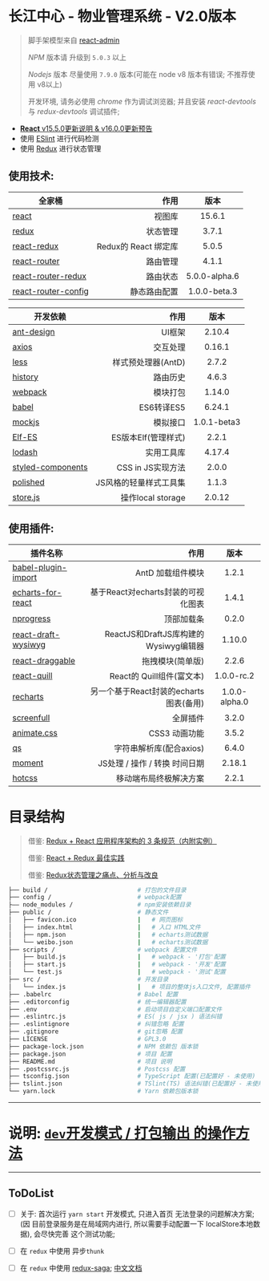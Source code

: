 # 长江中心 - 物业管理系统 - V2.0版本

> 脚手架模型来自 [react-admin](https://github.com/yezihaohao/react-admin)
>
> *NPM* 版本请 升级到 `5.0.3` 以上
>
> *Nodejs* 版本 尽量使用 `7.9.0` 版本(可能在 node v8 版本有错误; 不推荐使用 v8以上)
>
> 开发环境, 请务必使用 *chrome* 作为调试浏览器; 并且安装 *react-devtools* 与 *redux-devtools* 调试插件;

* [**React** v15.5.0更新说明 & v16.0.0更新预告](https://zhuanlan.zhihu.com/p/26250968)
* 使用 [ESlint](http://eslint.cn/) 进行代码检测
* 使用 [Redux](http://cn.redux.js.org/) 进行状态管理

## 使用技术:
| 全家桶                                                 | 作用                |  版本   |
| --------                                              | -----:              | :----:  |
| [react](https://facebook.github.io/react/)            | 视图库              | 15.6.1  |
| [redux](http://cn.redux.js.org/)                      | 状态管理             | 3.7.1  |
| [react-redux](http://cn.redux.js.org/docs/react-redux/index.html)                      | Redux的 React 绑定库             | 5.0.5  |
| [react-router](https://reacttraining.cn/)             | 路由管理            |  4.1.1 |
| [react-router-redux](https://github.com/ReactTraining/react-router/tree/master/packages/react-router-redux)       | 路由状态            |  5.0.0-alpha.6 |
| [react-router-config](https://github.com/ReactTraining/react-router/tree/master/packages/react-router-config)     | 静态路由配置            |  1.0.0-beta.3 |


| 开发依赖                                               | 作用                |  版本   |
| --------                                              | -----:              | :----:  |
| [ant-design](https://ant.design/index-cn)              | UI框架              | 2.10.4  |
| [axios](https://github.com/mzabriskie/axios)          | 交互处理            |  0.16.1  |
| [less](http://www.bootcss.com/p/lesscss/)             | 样式预处理器(AntD)  |  2.7.2  |
| [history](https://github.com/reacttraining/history)   | 路由历史  |  4.6.3  |
| [webpack](https://doc.webpack-china.org/)             | 模块打包            | 1.14.0  |
| [babel](http://babeljs.cn/)                           | ES6转译ES5          |  6.24.1  |
| [mockjs](http://mockjs.com/)                          | 模拟接口            |  1.0.1-beta3  |
| [Elf-ES]()                                            | ES版本Elf(管理样式) | 2.2.1 |
| [lodash](https://wizardforcel.gitbooks.io/lodash-doc-45/content/)   | 实用工具库  |  4.17.4  |
| [styled-components](https://www.styled-components.com/)   | CSS in JS实现方法  |  2.0.0  |
| [polished](https://polished.js.org/)   | JS风格的轻量样式工具集  |  1.1.3  |
| [store.js](https://github.com/marcuswestin/store.js)   | 操作local storage  |  2.0.12  |

## 使用插件:
| 插件名称                                                                     | 作用                                           |   版本  |
| --------                                                                     | -----:                                        | :-----: |
| [babel-plugin-import](https://github.com/ant-design/babel-plugin-import)     | AntD 加载组件模块                              | 1.2.1  |
| [echarts-for-react](https://github.com/hustcc/echarts-for-react)             | 基于React对echarts封装的可视化图表              | 1.4.1  |
| [nprogress](https://github.com/rstacruz/nprogress)                           | 顶部加载条                                     | 0.2.0  |
| [react-draft-wysiwyg](https://github.com/jpuri/react-draft-wysiwyg)          | ReactJS和DraftJS库构建的Wysiwyg编辑器          | 1.10.0  |
| [react-draggable](https://github.com/mzabriskie/react-draggable)             | 拖拽模块(简单版)                               | 2.2.6  |
| [react-quill](https://github.com/zenoamaro/react-quill)                      | React的 Quill组件(富文本)                      | 1.0.0-rc.2  |
| [recharts](https://github.com/recharts/recharts)                             | 另一个基于React封装的echarts图表(备用)          | 1.0.0-alpha.0  |
| [screenfull](https://github.com/sindresorhus/screenfull.js)                  | 全屏插件                                       | 3.2.0  |
| [animate.css](https://daneden.github.io/animate.css/)                        | CSS3 动画功能                                  | 3.5.2  |
| [qs](https://github.com/ljharb/qs)                                           | 字符串解析库(配合axios)                         | 6.4.0  |
| [moment](https://momentjs.com/)                                              | JS处理 / 操作 / 转换 时间日期                   | 2.18.1  |
| [hotcss](https://github.com/imochen/hotcss)                                  | 移动端布局终极解决方案                          | 2.2.1 |

# 目录结构
> 借鉴: [Redux + React 应用程序架构的 3 条规范（内附实例）](https://zhuanlan.zhihu.com/p/21490605)
>
> 借鉴: [React + Redux 最佳实践](https://github.com/sorrycc/blog/issues/1)
>
> 借鉴: [Redux状态管理之痛点、分析与改良](https://segmentfault.com/a/1190000009540007)

```bash
├── build /                         # 打包的文件目录
├── config /                        # webpack配置
├—— node_modules /                  # npm安装依赖目录
├── public /                        # 静态文件
│   ├── favicon.ico                 |   # 网页图标
│   ├── index.html                  |   # 入口 HTML文件
│   ├── npm.json                    |   # echarts测试数据
│   └── weibo.json                  |   # echarts测试数据
├── scripts /                       # webpack 配置文件
│   ├── build.js                    |   # webpack - '打包'配置
│   ├── start.js                    |   # webpack - '开发'配置
│   └── test.js                     |   # webpack - '测试'配置
├── src /                           # 开发目录
│   └── index.js                    |   # 项目的整体js入口文件, 配置插件
├── .babelrc                        # Babel 配置
├── .editorconfig                   # 统一编辑器配置
├── .env                            # 启动项目自定义端口配置文件
├── .eslintrc.js                    # ES( js / jsx ) 语法纠错
├── .eslintignore                   # 纠错忽略 配置
├── .gitignore                      # git忽略 配置
├── LICENSE                         # GPL3.0
├── package-lock.json               # NPM 依赖包 版本锁
├── package.json                    # 项目 配置
├── README.md                       # 项目 说明
├── .postcssrc.js                   # Postcss 配置
├── tsconfig.json                   # TypeScript 配置(已配置好 - 未使用)
├── tslint.json                     # TSlint(TS) 语法纠错(已配置好 - 未使用)
└── yarn.lock                       # Yarn 依赖包版本锁
```

***

# 说明: [`dev`开发模式 / 打包输出 的操作方法](./docs/打包输出&开发模式.md)

***

## **ToDoList**
- [ ] 关于: 首次运行 `yarn start` 开发模式, 只进入首页 无法登录的问题解决方案;(因 目前登录服务是在局域网内进行, 所以需要手动配置一下 localStore本地数据), 会尽快完善 这个测试功能;
- [ ] 在 `redux` 中使用 异步`thunk`
- [ ] 在 `redux` 中使用 [redux-saga](https://github.com/redux-saga/redux-saga); [中文文档](http://leonshi.com/redux-saga-in-chinese/)

